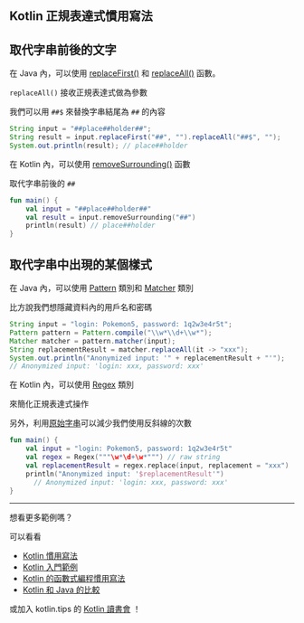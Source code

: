 ## Kotlin 正規表達式慣用寫法

## 取代字串前後的文字

在 Java 內，可以使用 [replaceFirst()](https://docs.oracle.com/en/java/javase/11/docs/api/java.base/java/lang/String.html#replaceFirst(java.lang.String,java.lang.String)) 和 [replaceAll()](https://docs.oracle.com/en/java/javase/11/docs/api/java.base/java/lang/String.html#replaceAll(java.lang.String,java.lang.String)) 
函數。

`replaceAll()` 接收正規表達式做為參數

我們可以用 `##$` 來替換字串結尾為 `##` 的內容

```java
String input = "##place##holder##";
String result = input.replaceFirst("##", "").replaceAll("##$", "");
System.out.println(result); // place##holder
```


在 Kotlin 內，可以使用 [removeSurrounding()](https://kotlinlang.org/api/latest/jvm/stdlib/kotlin.text/remove-surrounding.html) 函數

取代字串前後的 `##`

```kotlin
fun main() {
    val input = "##place##holder##"
    val result = input.removeSurrounding("##")
    println(result) // place##holder
}
```

## 取代字串中出現的某個樣式

在 Java 內，可以使用 [Pattern](https://docs.oracle.com/en/java/javase/11/docs/api/java.base/java/util/regex/Pattern.html)
類別和 [Matcher](https://docs.oracle.com/en/java/javase/11/docs/api/java.base/java/util/regex/Matcher.html) 類別

比方說我們想隱藏資料內的用戶名和密碼

```java
String input = "login: Pokemon5, password: 1q2w3e4r5t";
Pattern pattern = Pattern.compile("\\w*\\d+\\w*");
Matcher matcher = pattern.matcher(input);
String replacementResult = matcher.replaceAll(it -> "xxx");
System.out.println("Anonymized input: '" + replacementResult + "'");
// Anonymized input: 'login: xxx, password: xxx'
```


在 Kotlin 內，可以使用 [Regex](https://kotlinlang.org/api/latest/jvm/stdlib/kotlin.text/-regex/) 類別

來簡化正規表達式操作

另外，利用[原始字串](https://kotlinlang.org/docs/basic-types.html#string-literals)可以減少我們使用反斜線的次數

```kotlin
fun main() {
    val input = "login: Pokemon5, password: 1q2w3e4r5t"
    val regex = Regex("""\w*\d+\w*""") // raw string
    val replacementResult = regex.replace(input, replacement = "xxx")
    println("Anonymized input: '$replacementResult'")
	  // Anonymized input: 'login: xxx, password: xxx'
}
```

-----

想看更多範例嗎？

可以看看

- [Kotlin 慣用寫法](idioms.md)
- [Kotlin 入門範例](kotlin-syntax.md)
- [Kotlin 的函數式編程慣用寫法](kotlin-functional-programming-example.md)
- [Kotlin 和 Java 的比較](kotlin-vs-java.md)

或加入 kotlin.tips 的 [Kotlin 讀書會](https://tw.kotlin.tips/study-jams) ！

